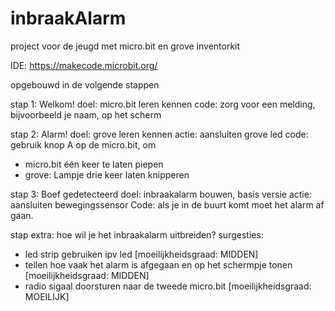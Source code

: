 # inbraakAlarm
project voor de jeugd met micro.bit en grove inventorkit

IDE: https://makecode.microbit.org/

opgebouwd in de volgende stappen

stap 1: Welkom! 
doel: micro.bit leren kennen
code: zorg voor een melding, bijvoorbeeld je naam, op het scherm

stap 2: Alarm!
doel: grove leren kennen
actie: aansluiten grove led
code: gebruik knop A op de micro.bit, om 
- micro.bit één keer te laten piepen
- grove: Lampje drie keer laten knipperen

stap 3: Boef gedetecteerd
doel: inbraakalarm bouwen, basis versie
actie: aansluiten bewegingssensor
Code: als je in de buurt komt moet het alarm af gaan.

stap extra: hoe wil je het inbraakalarm uitbreiden?
surgesties: 
- led strip gebruiken ipv led [moeilijkheidsgraad: MIDDEN]
- tellen hoe vaak het alarm is afgegaan en op het schermpje tonen [moeilijkheidsgraad: MIDDEN]
- radio sigaal doorsturen naar de tweede micro.bit [moeilijkheidsgraad: MOEILIJK]
